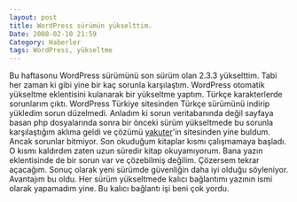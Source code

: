 ```yaml
---
layout: post
title: WordPress sürümün yükselttim.
Date: 2008-02-10 21:59
Category: Haberler
tags: WordPress, yükseltme
---
```


Bu haftasonu WordPress sürümünü son sürüm olan 2.3.3 yükselttim. Tabi
her zaman ki gibi yine bir kaç sorunla karşılaştım. WordPress otomatik
yükseltme eklentisini kulanarak bir yükseltme yaptım. Türkçe
karakterlerde sorunlarım çıktı. WordPress Türkiye sitesinden Türkçe
sürümünü indirip yükledim sorun düzelmedi. Anladım ki sorun
veritabanında değil sayfaya basan php dosyalarında sonra bir önceki
sürüm yükseltmede bu sorunla karşılaştığım aklıma geldi ve çözümü
[yakuter][]'in sitesinden yine buldum. Ancak sorunlar bitmiyor. Son
okuduğum kitaplar kısmı çalışmamaya başladı. O kısmı kaldırdım zaten
uzun süredir kitap okuyamıyorum. Bana yazın eklentisinde de bir sorun
var ve çözebilmiş değilim. Çözersem tekrar açacağım. Sonuç olarak yeni
sürümde güvenliğin daha iyi olduğu söyleniyor. Avantajım bu oldu. Her
sürüm yükseltmede kalıcı bağlantımı yazının ismi olarak yapamadım yine.
Bu kalıcı bağlantı işi beni çok yordu.

  [yakuter]: http://www.yakuter.com
